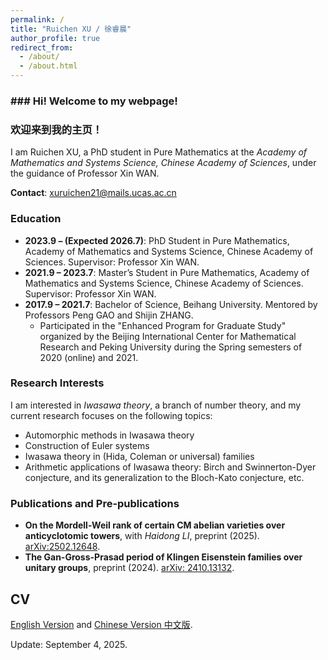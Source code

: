 ```yaml
---
permalink: /
title: "Ruichen XU / 徐睿晨"
author_profile: true
redirect_from: 
  - /about/
  - /about.html
---
```


### ### Hi! Welcome to my webpage!

### 欢迎来到我的主页！

I am Ruichen XU, a PhD student in Pure Mathematics at the *Academy of Mathematics and Systems Science, Chinese Academy of Sciences*, under the guidance of Professor Xin WAN.

**Contact**: xuruichen21@mails.ucas.ac.cn

### Education

- **2023.9 – (Expected 2026.7)**: PhD Student in Pure Mathematics, Academy of Mathematics and Systems Science, Chinese Academy of Sciences. Supervisor: Professor Xin WAN.  
- **2021.9 – 2023.7**: Master’s Student in Pure Mathematics, Academy of Mathematics and Systems Science, Chinese Academy of Sciences. Supervisor: Professor Xin WAN.  
- **2017.9 – 2021.7**: Bachelor of Science, Beihang University. Mentored by Professors Peng GAO and Shijin ZHANG.  
  - Participated in the "Enhanced Program for Graduate Study" organized by the Beijing International Center for Mathematical Research and Peking University during the Spring semesters of 2020 (online) and 2021.  

### Research Interests

I am interested in *Iwasawa theory*, a branch of number theory, and my current research focuses on the following topics:

- Automorphic methods in Iwasawa theory
- Construction of Euler systems
- Iwasawa theory in (Hida, Coleman or universal) families
- Arithmetic applications of Iwasawa theory: Birch and Swinnerton-Dyer conjecture, and its generalization to the Bloch-Kato conjecture, etc.

### Publications and Pre-publications

- **On the Mordell-Weil rank of certain CM abelian varieties over anticyclotomic towers**, with *Haidong LI*, preprint (2025). [arXiv:2502.12648](https://arxiv.org/abs/2502.12648).
- **The Gan-Gross-Prasad period of Klingen Eisenstein families over unitary groups**, preprint (2024). [arXiv: 2410.13132](https://arxiv.org/abs/2410.13132).

## CV

[English Version](../files/CV20250904en.pdf) and [Chinese Version 中文版](../files/CV20250904cn.pdf).

Update: September 4, 2025.
